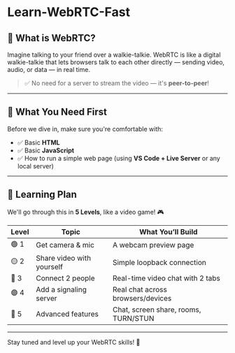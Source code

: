 # Learn-WebRTC-Fast

## 🧠 What is WebRTC?

Imagine talking to your friend over a walkie-talkie. WebRTC is like a digital walkie-talkie that lets browsers talk to each other directly — sending video, audio, or data — in real time.

> ✅ No need for a server to stream the video — it's **peer-to-peer**!

---

## 🧩 What You Need First

Before we dive in, make sure you're comfortable with:

- ✅ Basic **HTML**
- ✅ Basic **JavaScript**
- ✅ How to run a simple web page (using **VS Code + Live Server** or any local server)

---

## 📘 Learning Plan

We'll go through this in **5 Levels**, like a video game! 🎮

| Level | Topic                    | What You’ll Build                                |
|-------|--------------------------|--------------------------------------------------|
| 🟢 1  | Get camera & mic         | A webcam preview page                            |
| 🟡 2  | Share video with yourself| Simple loopback connection                       |
| 🔵 3  | Connect 2 people         | Real-time video chat with 2 tabs                 |
| 🟣 4  | Add a signaling server   | Real chat across browsers/devices                |
| 🔴 5  | Advanced features        | Chat, screen share, rooms, TURN/STUN             |

---

Stay tuned and level up your WebRTC skills! 🚀
